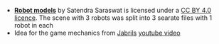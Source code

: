 -   [**Robot models**](https://sketchfab.com/3d-models/lowpoly-robots-7181d9e5ba434aa59dc7b9042c9723df) by Satendra Saraswat is licensed under a [CC BY 4.0 licence](https://creativecommons.org/licenses/by/4.0/). The scene with 3 robots was split into 3 searate files with 1 robot in each
-   Idea for the game mechanics from [Jabrils](https://www.youtube.com/@Jabrils) [youtube video](https://www.youtube.com/watch?v=DGZs2xREwSU)
